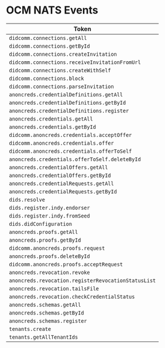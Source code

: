 # OCM NATS Events

| Token |
|-|
| `didcomm.connections.getAll` |
| `didcomm.connections.getById` |
| `didcomm.connections.createInvitation` |
| `didcomm.connections.receiveInvitationFromUrl` |
| `didcomm.connections.createWithSelf` |
| `didcomm.connections.block` |
| `didcomm.connections.parseInvitation` |
| `anoncreds.credentialDefinitions.getAll` |
| `anoncreds.credentialDefinitions.getById` |
| `anoncreds.credentialDefinitions.register` |
| `anoncreds.credentials.getAll` |
| `anoncreds.credentials.getById` |
| `didcomm.anoncreds.credentials.acceptOffer` |
| `didcomm.anoncreds.credentials.offer` |
| `didcomm.anoncreds.credentials.offerToSelf` |
| `anoncreds.credentials.offerToSelf.deleteById` |
| `anoncreds.credentialOffers.getAll` |
| `anoncreds.credentialOffers.getById` |
| `anoncreds.credentialRequests.getAll` |
| `anoncreds.credentialRequests.getById` |
| `dids.resolve` |
| `dids.register.indy.endorser` |
| `dids.register.indy.fromSeed` |
| `dids.didConfiguration` |
| `anoncreds.proofs.getAll` |
| `anoncreds.proofs.getById` |
| `didcomm.anoncreds.proofs.request` |
| `anoncreds.proofs.deleteById` |
| `didcomm.anoncreds.proofs.acceptRequest` |
| `anoncreds.revocation.revoke` |
| `anoncreds.revocation.registerRevocationStatusList` |
| `anoncreds.revocation.tailsFile` |
| `anoncreds.revocation.checkCredentialStatus` |
| `anoncreds.schemas.getAll` |
| `anoncreds.schemas.getById` |
| `anoncreds.schemas.register` |
| `tenants.create` |
| `tenants.getAllTenantIds` |
